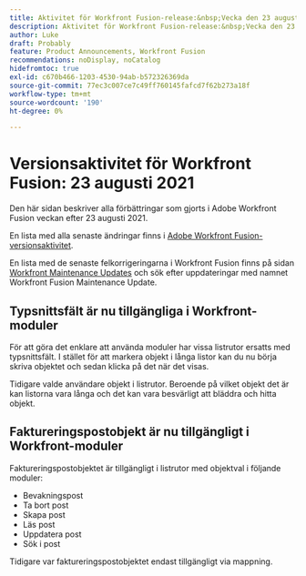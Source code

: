 ```yaml
---
title: Aktivitet för Workfront Fusion-release:&nbsp;Vecka den 23 augusti 2021
description: Aktivitet för Workfront Fusion-release:&nbsp;Vecka den 23 augusti 2021
author: Luke
draft: Probably
feature: Product Announcements, Workfront Fusion
recommendations: noDisplay, noCatalog
hidefromtoc: true
exl-id: c670b466-1203-4530-94ab-b572326369da
source-git-commit: 77ec3c007ce7c49ff760145fafcd7f62b273a18f
workflow-type: tm+mt
source-wordcount: '190'
ht-degree: 0%

---
```


# Versionsaktivitet för Workfront Fusion: 23 augusti 2021

Den här sidan beskriver alla förbättringar som gjorts i Adobe Workfront Fusion veckan efter 23 augusti 2021.

En lista med alla senaste ändringar finns i [Adobe Workfront Fusion-versionsaktivitet](/help/workfront-fusion/fusion-product-releases/fusion-release-activity.md).

En lista med de senaste felkorrigeringarna i Workfront Fusion finns på sidan [Workfront Maintenance Updates](https://experienceleague.adobe.com/docs/workfront-known-issues/releases/current-updates.html) och sök efter uppdateringar med namnet Workfront Fusion Maintenance Update.

## Typsnittsfält är nu tillgängliga i Workfront-moduler

För att göra det enklare att använda moduler har vissa listrutor ersatts med typsnittsfält. I stället för att markera objekt i långa listor kan du nu börja skriva objektet och sedan klicka på det när det visas.

Tidigare valde användare objekt i listrutor. Beroende på vilket objekt det är kan listorna vara långa och det kan vara besvärligt att bläddra och hitta objekt.

## Faktureringspostobjekt är nu tillgängligt i Workfront-moduler

Faktureringspostobjektet är tillgängligt i listrutor med objektval i följande moduler:

* Bevakningspost
* Ta bort post
* Skapa post
* Läs post
* Uppdatera post
* Sök i post

Tidigare var faktureringspostobjektet endast tillgängligt via mappning.
